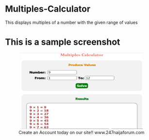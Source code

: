 # Multiples-Calculator
This displays multiples of a number with the given range of values
<h1>This is a sample screenshot</h1>
<center><img src="multi.JPG" style="width:80%;height:250px"></center>
<center>Create an Account today on our site!! www.247naijaforum.com </center>

